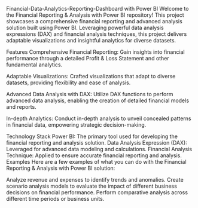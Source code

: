 Financial-Data-Analytics-Reporting-Dashboard with Power BI
Welcome to the Financial Reporting & Analysis with Power BI repository! This project showcases a comprehensive financial reporting and advanced analysis solution built using Power BI. Leveraging powerful data analysis expressions (DAX) and financial analysis techniques, this project delivers adaptable visualizations and insightful analytics for diverse datasets.

Features
Comprehensive Financial Reporting: Gain insights into financial performance through a detailed Profit & Loss Statement and other fundamental analytics.

Adaptable Visualizations: Crafted visualizations that adapt to diverse datasets, providing flexibility and ease of analysis.

Advanced Data Analysis with DAX: Utilize DAX functions to perform advanced data analysis, enabling the creation of detailed financial models and reports.

In-depth Analytics: Conduct in-depth analysis to unveil concealed patterns in financial data, empowering strategic decision-making.

Technology Stack
Power BI: The primary tool used for developing the financial reporting and analysis solution.
Data Analysis Expression (DAX): Leveraged for advanced data modeling and calculations.
Financial Analysis Technique: Applied to ensure accurate financial reporting and analysis.
Examples
Here are a few examples of what you can do with the Financial Reporting & Analysis with Power BI solution:

Analyze revenue and expenses to identify trends and anomalies.
Create scenario analysis models to evaluate the impact of different business decisions on financial performance.
Perform comparative analysis across different time periods or business units.
